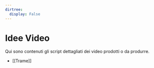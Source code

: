 ```yaml
---
dirtree:
  display: False
---
```


# Idee Video

Qui sono contenuti gli script dettagliati dei video prodotti o da produrre.

- [[Trame]]